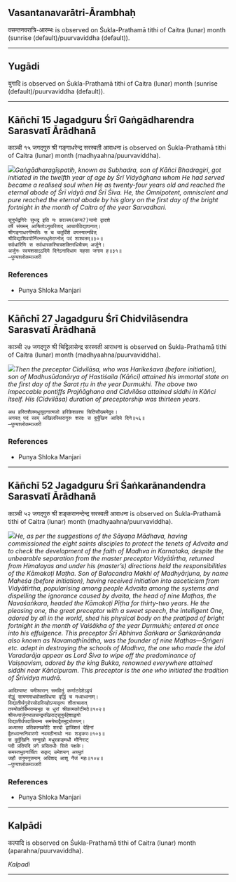 ## Vasantanavarātri-Ārambhaḥ
वसन्तनवरात्रि-आरम्भः is observed on Śukla-Prathamā tithi of Caitra (lunar) month (sunrise (default)/puurvaviddha (default)).



---
## Yugādi
युगादि is observed on Śukla-Prathamā tithi of Caitra (lunar) month (sunrise (default)/puurvaviddha (default)).



---
## Kāñchī 15 Jagadguru Śrī Gaṅgādharendra Sarasvatī Ārādhanā
काञ्ची १५ जगद्गुरु श्री गङ्गाधरेन्द्र सरस्वती आराधना is observed on Śukla-Prathamā tithi of Caitra (lunar) month (madhyaahna/puurvaviddha).

_![](https://github.com/sanskrit-coders/jyotisha/blob/master/jyotisha/panchangam/temporal/festival/images/kanchi-jagadgurus/jagadguru-15.jpg)Gaṅgādharagīṣpatiḥ, known as Subhadra, son of Kāñci Bhadragiri, got initiated in the twelfth year of age by Śrī Vidyāghana whom He had served became a realised soul when He as twenty-four years old and reached the eternal abode of Śrī vidyā and Śrī Śiva. He, the Omnipotent, omniscient and pure reached the eternal abode by his glory on the first day of the bright fortnight in the month of Caitra of the year Sarvadhari._

```
सूनुर्भद्रगिरेः सुभद्र इति यः काञ्च्य(कप्य?)न्वयो द्वादशे
वर्षे संयमम् आश्रितोऽनुचरिताद् आचार्यविद्याघनात्।
श्रीगङ्गाधरगीष्पतिः स च चतुर्विंशे वयस्यात्मवित्
श्रीविद्याशिवयोर्निरन्तरधृतेराप्नोत् पदं शाश्वतम्॥३०॥
सर्वधारिणि स सर्वधारकश्चित्रशक्तिरधिचैत्रम् अर्जुने।
अर्जुनः स्वयशसाऽऽदिमे दिनेऽनादिधाम महसा जगाम ह॥३१॥
—पुण्यश्लोकमञ्जरी
```
### References
* Punya Shloka Manjari


---
## Kāñchī 27 Jagadguru Śrī Chidvilāsendra Sarasvatī Ārādhanā
काञ्ची २७ जगद्गुरु श्री चिद्विलासेन्द्र सरस्वती आराधना is observed on Śukla-Prathamā tithi of Caitra (lunar) month (madhyaahna/puurvaviddha).

_![](https://github.com/sanskrit-coders/jyotisha/blob/master/jyotisha/panchangam/temporal/festival/images/kanchi-jagadgurus/jagadguru-27.jpg)Then the preceptor Cidvilāsa, who was Harikeśava (before initiation), son of Madhusūdanārya of Hastiśaila (Kāñci) attained his immortal state on the first day of the Śarat ṛṭu in the year Durmukhi. The above two impeccable pontiffs Prajñāghana and Cidvilāsa attained siddhi in Kāñci itself. His (Cidvilāsa) duration of preceptorship was thirteen years._

```
अथ हस्तिशैलमधुसूदनात्मजो हरिकेशवश्च चितिसौख्यमेदुरः।
अगमत् पदं स्वम् अखिलस्थिरागुरुः शरदः स दुर्मुखिन आदिमे दिने॥५६॥
—पुण्यश्लोकमञ्जरी
```
### References
* Punya Shloka Manjari


---
## Kāñchī 52 Jagadguru Śrī Śaṅkarānandendra Sarasvatī Ārādhanā
काञ्ची ५२ जगद्गुरु श्री शङ्करानन्देन्द्र सरस्वती आराधना is observed on Śukla-Prathamā tithi of Caitra (lunar) month (madhyaahna/puurvaviddha).

_![](https://github.com/sanskrit-coders/jyotisha/blob/master/jyotisha/panchangam/temporal/festival/images/kanchi-jagadgurus/jagadguru-52.jpg)He, as per the suggestions of the Sāyaṇa Mādhava, having commissioned the eight saints disciples to protect the tenets of Advaita and to check the development of the faith of Madhva in Karnataka, despite the unbearable separation from the master preceptor Vidyātīrtha, returned from Himalayas and under his (master’s) directions held the responsibilities of the Kāmakoṭi Maṭha. Son of Balacandra Makhi of Madhyārjuna, by name Maheśa (before initiation), having received initiation into asceticism from Vidyātīrtha, popularising among people Advaita among the systems and dispelling the ignorance caused by dvaita, the head of nine Maṭhas, the Navaśaṅkara, headed the Kāmakoṭi Pīṭha for thirty-two years. He the pleasing one, the great preceptor with a sweet speech, the intelligent One, adored by all in the world, shed his physical body on the pratipad of bright fortnight in the month of Vaiśākha of the year Durmukhi; entered at once into his effulgence. This preceptor Śrī Abhinva Śaṅkara or Śaṅkarānanda also known as Navamaṭhīnātha, was the founder of nine Maṭhas—Śṛṅgeri etc. adept in destroying the schools of Madhva, the one who made the idol Varadarāja appear as Lord Śiva to wipe off the predominance of Vaiṣṇavism, adored by the king Bukka, renowned everywhere attained siddhi near Kāṅcipuram. This preceptor is the one who initiated the tradition of Śrividya mudrā._

```
आदिश्याष्ट यमीश्वरान् समवितुं कर्णाटदेशेऽद्वयं
रोद्धुं सायणमाधवोक्तविधया वृद्धिं च मध्वाध्वनाम्।
विद्यातीर्थगुरोरसोढविरहोऽप्यावृत्य शीताचलात्
तस्योक्तेर्बिभराम्बभूव स धुरां श्रीकामकोटीमठे॥१०२॥
श्रीमध्यार्जुनभालचन्द्रमखिराट्सूनुर्महेशाह्वयो
विद्यातीर्थपदान्नियम्य समयेष्वद्वैतमुद्द्योतयन्।
अध्यास्त प्रतिकामकोटि शरदो द्वात्रिंशतं देहिनां
द्वैतध्वान्तनिवारणो नवमठीनाथो नवः शङ्करः॥१०३॥
स दुर्मुखिनि सन्मुखो मधुरवाङ्मधौ मौनिराट्
पदी प्रतिपदि प्रगे प्रसितधीः सिते पक्षके।
समस्तभुवनार्चितः सकृद् उमेशयन् अच्युतं
जहौ तनुमनुत्तमाम् अविशद् आशु नैजं महः॥१०४॥
—पुण्यश्लोकमञ्जरी
```
### References
* Punya Shloka Manjari


---
## Kalpādi
कल्पादि is observed on Śukla-Prathamā tithi of Caitra (lunar) month (aparahna/puurvaviddha).

_Kalpadi_

---
